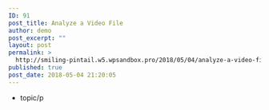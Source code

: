 ```yaml
---
ID: 91
post_title: Analyze a Video File
author: demo
post_excerpt: ""
layout: post
permalink: >
  http://smiling-pintail.w5.wpsandbox.pro/2018/05/04/analyze-a-video-file/
published: true
post_date: 2018-05-04 21:20:05
---
```

- topic/p